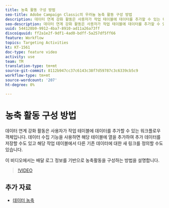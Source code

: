 ```yaml
---
title: 농축 활동 구성 방법
seo-title: Adobe Campaign Classic의 우라늄 농축 활동 구성 방법
description: 데이터 연계 강화 활동은 사용자가 작업 테이블에 데이터를 추가할 수 있는 워크플로우 객체입니다. 데이터 수집 기능을 사용하면 해당 테이블에 열을 추가하여 추가 데이터를 저장할 수도 있고 해당 작업 테이블에서 다른 기존 데이터에 대한 새 링크를 정의할 수도 있습니다.  이 비디오에서는 배달 로그 정보를 기반으로 농축활동을 구성하는 방법을 설명합니다.
seo-description: 데이터 연계 강화 활동은 사용자가 작업 테이블에 데이터를 추가할 수 있는 워크플로우 객체입니다. 데이터 수집 기능을 사용하면 해당 테이블에 열을 추가하여 추가 데이터를 저장할 수도 있고 해당 작업 테이블에서 다른 기존 데이터에 대한 새 링크를 정의할 수도 있습니다.   이 비디오에서는 배달 로그 정보를 기반으로 농축활동을 구성하는 방법을 설명합니다.
uuid: 544128b9-9912-4ba7-8910-ad11a26a73ff
discoiquuid: ff2a1e2f-9df1-4ad0-bdff-5a257df5ff66
feature: Workflow
topics: Targeting Activities
kt: KT-1561
doc-type: feature video
activity: use
team: TM
translation-type: tm+mt
source-git-commit: 8112b947cc37c6143c38f7d59787c3c6339cb5c9
workflow-type: tm+mt
source-wordcount: '207'
ht-degree: 0%

---
```



# 농축 활동 구성 방법

데이터 연계 강화 활동은 사용자가 작업 테이블에 데이터를 추가할 수 있는 워크플로우 객체입니다. 데이터 수집 기능을 사용하면 해당 테이블에 열을 추가하여 추가 데이터를 저장할 수도 있고 해당 작업 테이블에서 다른 기존 데이터에 대한 새 링크를 정의할 수도 있습니다.

이 비디오에서는 배달 로그 정보를 기반으로 농축활동을 구성하는 방법을 설명합니다.

>[!VIDEO](https://video.tv.adobe.com/v/25193?quality=12)

## 추가 자료

- [데이터 농축](https://docs.adobe.com/content/help/en/campaign-classic/using/automating-with-workflows/use-cases/enriching-data.html)
